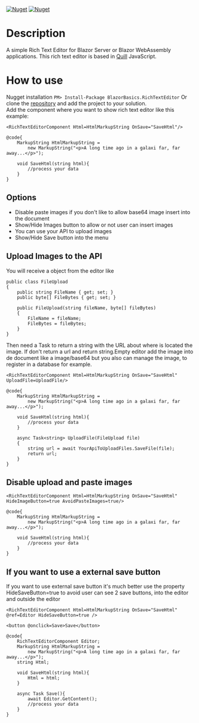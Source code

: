 [![Nuget](https://img.shields.io/nuget/v/BlazorBasics.RichTextEditor?style=for-the-badge)](https://www.nuget.org/packages/BlazorBasics.RichTextEditor)
[![Nuget](https://img.shields.io/nuget/dt/BlazorBasics.RichTextEditor?style=for-the-badge)](https://www.nuget.org/packages/BlazorBasics.RichTextEditor)

# Description
A simple Rich Text Editor for Blazor Server or Blazor WebAssembly applications. This rich text editor is based in [Quill](https://quilljs.com/) JavaScript.

# How to use
Nugget installation
```PM> Install-Package BlazorBasics.RichTextEditor```
Or clone the [repository](https://github.com/drualcman/BlazorBasics.RichTextEditor) and add the project to your solution.<br/>
Add the component where you want to show rich text editor like this example:
``` RAZOR
<RichTextEditorComponent Html=HtmlMarkupString OnSave="SaveHtml"/>

@code{
	MarkupString HtmlMarkupString = 
		new MarkupString("<p>A long time ago in a galaxi far, far away...</p>");
	
	void SaveHtml(string html){
		//process your data
	}
}
```
## Options
* Disable paste images if you don't like to allow base64 image insert into the document
* Show/Hide Images button to allow or not user can insert images
* You can use your API to upload images
* Show/Hide Save button into the menu
## Upload Images to the API
You will receive a object from the editor like
``` CSHARP
public class FileUpload
{
    public string FileName { get; set; }
    public byte[] FileBytes { get; set; }

    public FileUpload(string fileName, byte[] fileBytes)
    {
        FileName = fileName;
        FileBytes = fileBytes;
    }
}
```
Then need a Task to return a string with the URL about where is located the image. If don't return a url and return string.Empty editor add the image into de document like a image/base64 but you also can manage the image, to register in a database for example.
``` RAZOR
<RichTextEditorComponent Html=HtmlMarkupString OnSave="SaveHtml" UploadFile=UploadFile/>

@code{
	MarkupString HtmlMarkupString = 
		new MarkupString("<p>A long time ago in a galaxi far, far away...</p>");
	
	void SaveHtml(string html){
		//process your data
	}

    async Task<string> UploadFile(FileUpload file)
    {          
        string url = await YourApiToUploadFiles.SaveFile(file);
		return url;
    }
}
```

## Disable upload and paste images
``` RAZOR
<RichTextEditorComponent Html=HtmlMarkupString OnSave="SaveHtml" HideImageButton=true AvoidPasteImages=true/>

@code{
	MarkupString HtmlMarkupString = 
		new MarkupString("<p>A long time ago in a galaxi far, far away...</p>");
	
	void SaveHtml(string html){
		//process your data
	}
}
```
## If you want to use a external save button
If you want to use external save button it's much better use the property HideSaveButton=true to avoid user can see 2 save buttons, into the editor and outside the editor
``` RAZOR
<RichTextEditorComponent Html=HtmlMarkupString OnSave="SaveHtml" @ref=Editor HideSaveButton=true />

<button @onclick=Save>Save</button>

@code{
	RichTextEditorComponent Editor;
	MarkupString HtmlMarkupString = 
		new MarkupString("<p>A long time ago in a galaxi far, far away...</p>");
	string Html;

	void SaveHtml(string html){
		Html = html;
	}

	async Task Save(){
		await Editor.GetContent();
		//process your data
	}
}
```

